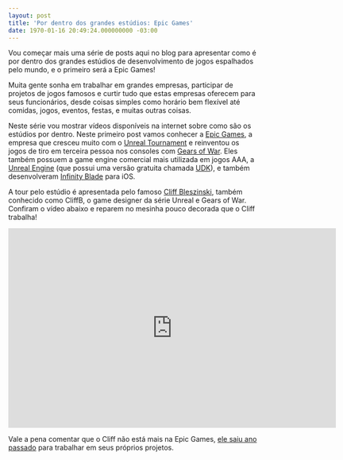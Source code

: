 ```yaml
---
layout: post
title: 'Por dentro dos grandes estúdios: Epic Games'
date: 1970-01-16 20:49:24.000000000 -03:00
---
```


Vou começar mais uma série de posts aqui no blog para apresentar como é por dentro dos grandes estúdios de desenvolvimento de jogos espalhados pelo mundo, e o primeiro será a Epic Games!

Muita gente sonha em trabalhar em grandes empresas, participar de projetos de jogos famosos e curtir tudo que estas empresas oferecem para seus funcionários, desde coisas simples como horário bem flexível até comidas, jogos, eventos, festas, e muitas outras coisas.

Neste série vou mostrar vídeos disponíveis na internet sobre como são os estúdios por dentro. Neste primeiro post vamos conhecer a [Epic Games](http://epicgames.com/ "Epic"), a empresa que cresceu muito com o [Unreal Tournament](http://www.unrealtournament.com/ "Unreal") e reinventou os jogos de tiro em terceira pessoa nos consoles com [Gears of War](http://gearsofwar.xbox.com "Gears"). Eles também possuem a game engine comercial mais utilizada em jogos AAA, a [Unreal Engine](http://www.unrealengine.com/ "Engine") (que possui uma versão gratuita chamada [UDK](http://www.unrealengine.com/en/udk/ "UDK")), e também desenvolveram [Infinity Blade](http://www.infinityblade.com/ "IB") para iOS.

A tour pelo estúdio é apresentada pelo famoso [Cliff Bleszinski](http://en.wikipedia.org/wiki/Cliff_Bleszinski "Cliff"), também conhecido como CliffB, o game designer da série Unreal e Gears of War. Confiram o vídeo abaixo e reparem no mesinha pouco decorada que o Cliff trabalha!

<span class="embed-youtube" style="text-align:center; display: block;"><iframe allowfullscreen="true" class="youtube-player" frameborder="0" height="402" src="http://www.youtube.com/embed/2DvC3hpOhKI?version=3&rel=1&fs=1&autohide=2&showsearch=0&showinfo=1&iv_load_policy=1&wmode=transparent" type="text/html" width="660"></iframe></span>

Vale a pena comentar que o Cliff não está mais na Epic Games, [ele saiu ano passado](http://epicgames.com/community/2012/10/cliff-bleszinski-departs-epic/ "Cliff") para trabalhar em seus próprios projetos.


